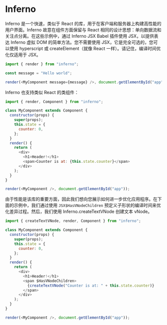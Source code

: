 # Inferno

Inferno 是一个快速，类似于 React 的库，用于在客户端和服务器上构建高性能的用户界面。Inferno 故意在组件方面保留与 React 相同的设计思想：单向数据流和关注点分离。在这些示例中，通过 Inferno JSX Babel 插件使用 JSX，以提供表达 Inferno 虚拟 DOM 的简单方法。您不需要使用 JSX，它是完全可选的，您可以使用 hyperscript 或 createElement（就像 React 一样）。请记住，编译时间优化仅适用于 JSX。

```js
import { render } from "inferno";

const message = "Hello world";

render(<MyComponent message={message} />, document.getElementById("app"));
```

Inferno 也支持类似 React 的类组件：

```js
import { render, Component } from "inferno";

class MyComponent extends Component {
  constructor(props) {
    super(props);
    this.state = {
      counter: 0,
    };
  }
  render() {
    return (
      <div>
        <h1>Header!</h1>
        <span>Counter is at: {this.state.counter}</span>
      </div>
    );
  }
}

render(<MyComponent />, document.getElementById("app"));
```

由于性能是该库的重要方面，因此我们想向您展示如何进一步优化应用程序。在下面的示例中，我们通过使用 `JSX$HasVNodeChildren` 预定义子形状的编译时间来优化差异过程。然后，我们使用 Inferno.createTextVNode 创建文本 vNode。

```js
import { createTextVNode, render, Component } from "inferno";

class MyComponent extends Component {
  constructor(props) {
    super(props);
    this.state = {
      counter: 0,
    };
  }
  render() {
    return (
      <div>
        <h1>Header!</h1>
        <span $HasVNodeChildren>
          {createTextVNode("Counter is at: " + this.state.counter)}
        </span>
      </div>
    );
  }
}

render(<MyComponent />, document.getElementById("app"));
```
